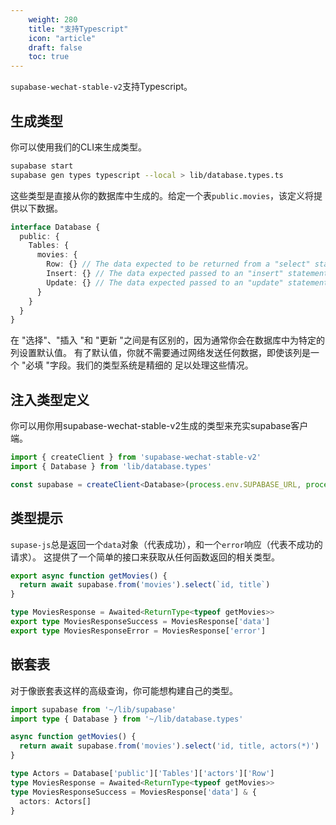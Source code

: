 ```yaml
---
    weight: 280
    title: "支持Typescript"
    icon: "article"
    draft: false
    toc: true
---
```


`supabase-wechat-stable-v2`支持Typescript。

## 生成类型

你可以使用我们的CLI来生成类型。

```bash
supabase start
supabase gen types typescript --local > lib/database.types.ts
```

这些类型是直接从你的数据库中生成的。给定一个表`public.movies`，该定义将提供以下数据。

```ts
interface Database {
  public: {
    Tables: {
      movies: {
        Row: {} // The data expected to be returned from a "select" statement.
        Insert: {} // The data expected passed to an "insert" statement.
        Update: {} // The data expected passed to an "update" statement.
      }
    }
  }
}
```

在 "选择"、"插入 "和 "更新 "之间是有区别的，因为通常你会在数据库中为特定的列设置默认值。
有了默认值，你就不需要通过网络发送任何数据，即使该列是一个 "必填 "字段。我们的类型系统是精细的
足以处理这些情况。

## 注入类型定义

你可以用你用supabase-wechat-stable-v2生成的类型来充实supabase客户端。

```ts
import { createClient } from 'supabase-wechat-stable-v2'
import { Database } from 'lib/database.types'

const supabase = createClient<Database>(process.env.SUPABASE_URL, process.env.SUPABASE_ANON_KEY)
```

## 类型提示

`supase-js`总是返回一个`data`对象（代表成功），和一个`error`响应（代表不成功的请求）。
这提供了一个简单的接口来获取从任何函数返回的相关类型。

```ts
export async function getMovies() {
  return await supabase.from('movies').select(`id, title`)
}

type MoviesResponse = Awaited<ReturnType<typeof getMovies>>
export type MoviesResponseSuccess = MoviesResponse['data']
export type MoviesResponseError = MoviesResponse['error']
```

## 嵌套表

对于像嵌套表这样的高级查询，你可能想构建自己的类型。

```ts
import supabase from '~/lib/supabase'
import type { Database } from '~/lib/database.types'

async function getMovies() {
  return await supabase.from('movies').select('id, title, actors(*)')
}

type Actors = Database['public']['Tables']['actors']['Row']
type MoviesResponse = Awaited<ReturnType<typeof getMovies>>
type MoviesResponseSuccess = MoviesResponse['data'] & {
  actors: Actors[]
}
```
